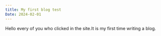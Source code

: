 ```yaml
---
title: My first blog test
Date: 2024-02-01
---
```


Hello every of you who clicked in the site.It is my first time writing a blog.